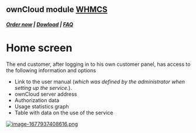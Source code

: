 ## ownCloud module **[WHMCS](https://puqcloud.com/link.php?id=77)**

#####  [Order now](https://puqcloud.com/whmcs-module-owncloud.php) | [Dowload](https://download.puqcloud.com/WHMCS/servers/PUQ_WHMCS-ownCloud/) | [FAQ](https://faq.puqcloud.com/)

# Home screen

The end customer, after logging in to his own customer panel, has access to the following information and options

- Link to the user manual (*which was defined by the administrator when setting up the service.*).
- ownCloud server address
- Authorization data
- Usage statistics graph
- Table with data on the use of the service

[![image-1677937408616.png](https://doc.puq.info/uploads/images/gallery/2023-03/scaled-1680-/image-1677937408616.png)](https://doc.puq.info/uploads/images/gallery/2023-03/image-1677937408616.png)
